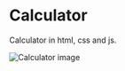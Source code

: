 # Calculator
Calculator in html, css and js.

<img heigth="500em" src="https://github.com/MatheusGomesNeto/Calculator/tree/main/images" alt="Calculator image">
